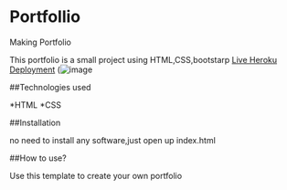 # Portfollio
Making Portfolio


This portfolio is a small project using HTML,CSS,bootstarp 
[Live Heroku Deployment](https://portfollio121.herokuapp.com/)
(![image](https://user-images.githubusercontent.com/108457305/178119094-89ea2c97-ec25-4e11-b173-6ce1c826b366.png)


##Technologies used

*HTML
*CSS

##Installation

no need to install any software,just open up index.html

##How to use?

Use this template to create your own portfolio
